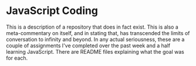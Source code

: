 # JavaScript Coding
This is a description of a repository that does in fact exist. This is also a meta-commentary on itself, and in stating that, has transcended the limits of conversation to infinity and beyond.
In any actual seriousness, these are a couple of assignments I've completed over the past week and a half learning JavaScript. There are README files explaining what the goal was for each.
